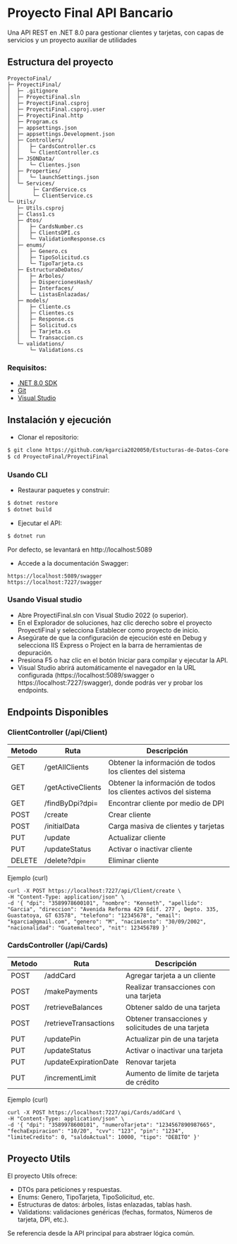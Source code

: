 # Proyecto Final API Bancario

Una API REST en .NET 8.0 para gestionar clientes y tarjetas, con capas de servicios y un proyecto auxiliar de utilidades

## Estructura del proyecto
```
ProyectoFinal/
├─ ProyectiFinal/
│  ├─ .gitignore
│  ├─ ProyectiFinal.sln
│  ├─ ProyectiFinal.csproj
│  ├─ ProyectiFinal.csproj.user
│  ├─ ProyectiFinal.http
│  ├─ Program.cs
│  ├─ appsettings.json
│  ├─ appsettings.Development.json
│  ├─ Controllers/
│  │   ├─ CardsController.cs
│  │   └─ ClientController.cs
│  ├─ JSONData/
│  │   └─ Clientes.json
│  ├─ Properties/
│  │   └─ launchSettings.json
│  └─ Services/
│       ├─ CardService.cs
│       └─ ClientService.cs
└─ Utils/
   ├─ Utils.csproj
   ├─ Class1.cs
   ├─ dtos/
   │   ├─ CardsNumber.cs
   │   ├─ ClientsDPI.cs
   │   └─ ValidationResponse.cs
   ├─ enums/
   │   ├─ Genero.cs
   │   ├─ TipoSolicitud.cs
   │   └─ TipoTarjeta.cs
   ├─ EstructuraDeDatos/
   │   ├─ Arboles/
   │   ├─ DispercionesHash/
   │   ├─ Interfaces/
   │   └─ ListasEnlazadas/
   ├─ models/
   │   ├─ Cliente.cs
   │   ├─ Clientes.cs
   │   ├─ Response.cs
   │   ├─ Solicitud.cs
   │   ├─ Tarjeta.cs
   │   └─ Transaccion.cs
   └─ validations/
       └─ Validations.cs
```


### Requisitos:

- [.NET 8.0 SDK](https://dotnet.microsoft.com/es-es/download/dotnet/8.0)
- [Git](https://git-scm.com/downloads)
- [Visual Studio](https://visualstudio.microsoft.com/es/downloads/)


## Instalación y ejecución

- Clonar el repositorio:

```sh
$ git clone https://github.com/kgarcia2020050/Estucturas-de-Datos-Core-Bancario.git
$ cd ProyectoFinal/ProyectiFinal
```

### Usando CLI

- Restaurar paquetes y construir:

```sh
$ dotnet restore
$ dotnet build
```

- Ejecutar el API:

```sh
$ dotnet run
```
Por defecto, se levantará en http://localhost:5089

- Accede a la documentación Swagger:

```
https://localhost:5089/swagger 
https://localhost:7227/swagger
```

### Usando Visual studio

- Abre ProyectiFinal.sln con Visual Studio 2022 (o superior).
- En el Explorador de soluciones, haz clic derecho sobre el proyecto ProyectiFinal y selecciona Establecer como proyecto de inicio.
- Asegúrate de que la configuración de ejecución esté en Debug y selecciona IIS Express o Project en la barra de herramientas de depuración.
- Presiona F5 o haz clic en el botón Iniciar para compilar y ejecutar la API.
- Visual Studio abrirá automáticamente el navegador en la URL configurada (https://localhost:5089/swagger o https://localhost:7227/swagger), donde podrás ver y probar los endpoints.

## Endpoints Disponibles

### ClientController (/api/Client)
| Metodo | Ruta | Descripción |
|----------------|------------ |---------------------|
| GET | /getAllClients | Obtener la información de todos los clientes del sistema| 
| GET | /getActiveClients | Obtener la información de todos los clientes activos del sistema |
| GET | /findByDpi?dpi= | Encontrar cliente por medio de DPI |
| POST | /create | Crear cliente |
| POST | /initialData | Carga masiva de clientes y tarjetas |
| PUT | /update | Actualizar cliente |
| PUT | /updateStatus | Activar o inactivar cliente |
| DELETE | /delete?dpi= | Eliminar cliente |

Ejemplo (curl)

```
curl -X POST https://localhost:7227/api/Client/create \
-H "Content-Type: application/json" \
-d '{ "dpi": "3589978600101", "nombre": "Kenneth", "apellido": "Garcia", "direccion": "Avenida Reforma 429 Edif. 277 , Depto. 335, Guastatoya, GT 63578", "telefono": "12345678", "email": "kgarcia@gmail.com", "genero": "M", "nacimiento": "30/09/2002", "nacionalidad": "Guatemalteco", "nit": 123456789 }'
```

### CardsController (/api/Cards)
| Metodo | Ruta | Descripción |
|----------------|------------ |---------------------|
| POST | /addCard | Agregar tarjeta a un cliente| 
| POST | /makePayments | Realizar transacciones con una tarjeta |
| POST | /retrieveBalances | Obtener saldo de una tarjeta |
| POST | /retrieveTransactions | Obtener transacciones y solicitudes de una tarjeta |
| PUT | /updatePin | Actualizar pin de una tarjeta |
| PUT | /updateStatus | Activar o inactivar una tarjeta |
| PUT | /updateExpirationDate | Renovar tarjeta |
| PUT | /incrementLimit | Aumento de límite de tarjeta de crédito |

Ejemplo (curl)

```
curl -X POST https://localhost:7227/api/Cards/addCard \
-H "Content-Type: application/json" \
-d '{ "dpi": "3589978600101", "numeroTarjeta": "1234567890987665", "fechaExpiracion": "10/20", "cvv": "123", "pin": "1234", "limiteCredito": 0, "saldoActual": 10000, "tipo": "DEBITO" }'
```

## Proyecto Utils

El proyecto Utils ofrece:

- DTOs para peticiones y respuestas.
- Enums: Genero, TipoTarjeta, TipoSolicitud, etc.
- Estructuras de datos: árboles, listas enlazadas, tablas hash.
- Validations: validaciones genéricas (fechas, formatos, Números de tarjeta, DPI, etc.).

Se referencia desde la API principal para abstraer lógica común.

